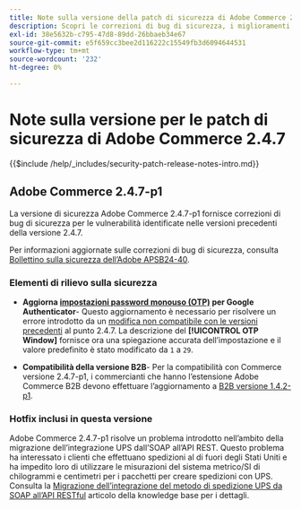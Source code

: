 ```yaml
---
title: Note sulla versione della patch di sicurezza di Adobe Commerce 2.4.7
description: Scopri le correzioni di bug di sicurezza, i miglioramenti della sicurezza e altri aggiornamenti relativi alla sicurezza inclusi nelle versioni delle patch di sicurezza per Adobe Commerce 2.4.7.
exl-id: 38e5632b-c795-47d8-89dd-26bbaeb34e67
source-git-commit: e5f659cc3bee2d116222c15549fb3d6094644531
workflow-type: tm+mt
source-wordcount: '232'
ht-degree: 0%

---
```


# Note sulla versione per le patch di sicurezza di Adobe Commerce 2.4.7

{{$include /help/_includes/security-patch-release-notes-intro.md}}

## Adobe Commerce 2.4.7-p1

La versione di sicurezza Adobe Commerce 2.4.7-p1 fornisce correzioni di bug di sicurezza per le vulnerabilità identificate nelle versioni precedenti della versione 2.4.7.

Per informazioni aggiornate sulle correzioni di bug di sicurezza, consulta [Bollettino sulla sicurezza dell’Adobe APSB24-40](https://helpx.adobe.com/security/products/magento/apsb24-40.html).

### Elementi di rilievo sulla sicurezza

* **Aggiorna [impostazioni password monouso (OTP)](https://experienceleague.adobe.com/en/docs/commerce-admin/systems/security/2fa/security-two-factor-authentication#google) per Google Authenticator**- Questo aggiornamento è necessario per risolvere un errore introdotto da un [modifica non compatibile con le versioni precedenti](https://developer.adobe.com/commerce/php/development/backward-incompatible-changes/highlights/#new-system-configuration-validation-for-two-factor-authentication-otp_window-value) al punto 2.4.7. La descrizione del **[!UICONTROL OTP Window]** fornisce ora una spiegazione accurata dell’impostazione e il valore predefinito è stato modificato da `1` a `29`.

* **Compatibilità della versione B2B**- Per la compatibilità con Commerce versione 2.4.7-p1, i commercianti che hanno l’estensione Adobe Commerce B2B devono effettuare l’aggiornamento a [B2B versione 1.4.2-p1](https://experienceleague.adobe.com/docs/commerce-admin/b2b/release-notes#b2b-v142p1.html).

### Hotfix inclusi in questa versione

Adobe Commerce 2.4.7-p1 risolve un problema introdotto nell’ambito della migrazione dell’integrazione UPS dall’SOAP all’API REST. Questo problema ha interessato i clienti che effettuano spedizioni al di fuori degli Stati Uniti e ha impedito loro di utilizzare le misurazioni del sistema metrico/SI di chilogrammi e centimetri per i pacchetti per creare spedizioni con UPS. Consulta la [Migrazione dell’integrazione del metodo di spedizione UPS da SOAP all’API RESTful](https://experienceleague.adobe.com/en/docs/commerce-knowledge-base/kb/troubleshooting/known-issues-patches-attached/ups-shipping-method-integration-migration-from-soap-to-restful-api) articolo della knowledge base per i dettagli.
